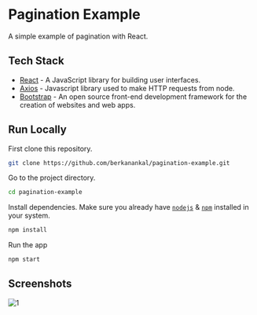 # Pagination Example

A simple example of pagination with React.

## Tech Stack
- [React](https://reactjs.org/) - A JavaScript library for building user interfaces.
- [Axios](https://axios-http.com/docs/intro) - Javascript library used to make HTTP requests from node.
- [Bootstrap](https://getbootstrap.com/) - An open source front-end development framework for the creation of websites and web apps.

## Run Locally

First clone this repository.
```bash
git clone https://github.com/berkanankal/pagination-example.git
```

Go to the project directory.
```bash
cd pagination-example
```

Install dependencies. Make sure you already have [`nodejs`](https://nodejs.org/en/) & [`npm`](https://www.npmjs.com/) installed in your system.
```bash
npm install
```

Run the app
```bash
npm start
```

## Screenshots

![1](https://user-images.githubusercontent.com/67144252/146631470-1bf9028d-e5aa-471c-afd6-80af3f1cadaa.png)

